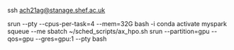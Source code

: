 ssh ach21ag@stanage.shef.ac.uk

srun --pty --cpus-per-task=4 --mem=32G bash -i conda activate myspark
squeue --me sbatch ~/sched_scripts/ax_hpo.sh srun --partition=gpu --qos=gpu --gres=gpu:1 --pty bash

